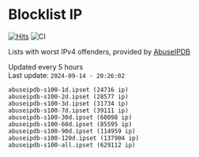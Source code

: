 # Blocklist IP

[![Hits](https://hits.seeyoufarm.com/api/count/incr/badge.svg?url=https%3A%2F%2Fgithub.com%2Fborestad%2Fblocklist-ip%2F&count_bg=%2379C83D&title_bg=%23555555&icon=&icon_color=%23E7E7E7&title=hits&edge_flat=false)](https://hits.seeyoufarm.com)  ![CI](https://img.shields.io/github/workflow/status/borestad/blocklist-ip/CI?style=flat-square)

Lists with worst IPv4 offenders, provided by [AbuseIPDB](https://www.abuseipdb.com/)

<!-- FOOTER-PLACEHOLDER -->
Updated every 5 hours<br>
Last update: `2024-09-14 - 20:26:02`
```
abuseipdb-s100-1d.ipset (24716 ip)
abuseipdb-s100-2d.ipset (28577 ip)
abuseipdb-s100-3d.ipset (31734 ip)
abuseipdb-s100-7d.ipset (39111 ip)
abuseipdb-s100-30d.ipset (60098 ip)
abuseipdb-s100-60d.ipset (85595 ip)
abuseipdb-s100-90d.ipset (114959 ip)
abuseipdb-s100-120d.ipset (137904 ip)
abuseipdb-s100-all.ipset (629112 ip)
```
